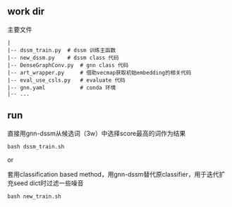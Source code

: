 ## work dir

主要文件

```
|
|-- dssm_train.py  # dssm 训练主函数
|-- new_dssm.py    # dssm class 代码
|-- DenseGraphConv.py  # gnn class 代码
|-- art_wrapper.py     # 借助vecmap获取初始embedding的相关代码
|-- eval_use_csls.py   # evaluate 代码
|-- gnn.yaml           # conda 环境
|-- ...
```

## run

直接用gnn-dssm从候选词（3w）中选择score最高的词作为结果

`bash dssm_train.sh`

or

套用classification based method，用gnn-dssm替代原classifier，用于迭代扩充seed dict时过滤一些噪音

`bash new_train.sh`